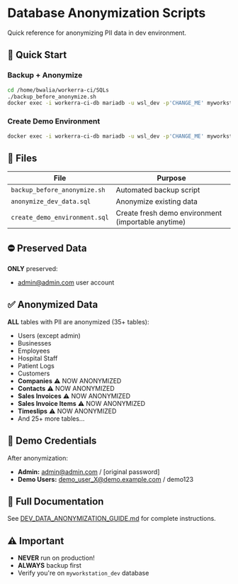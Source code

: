 # Database Anonymization Scripts

Quick reference for anonymizing PII data in dev environment.

## 🚀 Quick Start

### Backup + Anonymize
```bash
cd /home/bwalia/workerra-ci/SQLs
./backup_before_anonymize.sh
docker exec -i workerra-ci-db mariadb -u wsl_dev -p'CHANGE_ME' myworkstation_dev < anonymize_dev_data.sql
```

### Create Demo Environment
```bash
docker exec -i workerra-ci-db mariadb -u wsl_dev -p'CHANGE_ME' myworkstation_dev < create_demo_environment.sql
```

## 📁 Files

| File | Purpose |
|------|---------|
| `backup_before_anonymize.sh` | Automated backup script |
| `anonymize_dev_data.sql` | Anonymize existing data |
| `create_demo_environment.sql` | Create fresh demo environment (importable anytime) |

## ⛔ Preserved Data

**ONLY** preserved:
- admin@admin.com user account

## ✅ Anonymized Data

**ALL** tables with PII are anonymized (35+ tables):
- Users (except admin)
- Businesses
- Employees
- Hospital Staff
- Patient Logs
- Customers
- **Companies** ⚠️ NOW ANONYMIZED
- **Contacts** ⚠️ NOW ANONYMIZED
- **Sales Invoices** ⚠️ NOW ANONYMIZED
- **Sales Invoice Items** ⚠️ NOW ANONYMIZED
- **Timeslips** ⚠️ NOW ANONYMIZED
- And 25+ more tables...

## 🔐 Demo Credentials

After anonymization:
- **Admin:** admin@admin.com / [original password]
- **Demo Users:** demo_user_X@demo.example.com / demo123

## 📖 Full Documentation

See [DEV_DATA_ANONYMIZATION_GUIDE.md](../DEV_DATA_ANONYMIZATION_GUIDE.md) for complete instructions.

## ⚠️ Important

- **NEVER** run on production!
- **ALWAYS** backup first
- Verify you're on `myworkstation_dev` database
